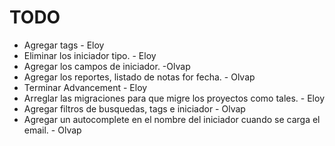 TODO
====
- Agregar tags - Eloy
- Eliminar los iniciador tipo. - Eloy
- Agregar los campos de iniciador. -Olvap
- Agregar los reportes, listado de notas for fecha. - Olvap
- Terminar Advancement - Eloy
- Arreglar las migraciones para que migre los proyectos como tales. - Eloy
- Agregar filtros de busquedas, tags e iniciador - Olvap
- Agregar un autocomplete en el nombre del iniciador cuando se carga el email. - Olvap